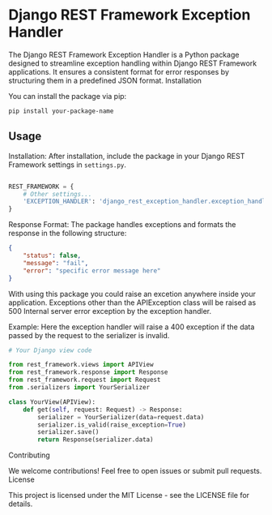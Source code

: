 # Django REST Framework Exception Handler

The Django REST Framework Exception Handler is a Python package designed to streamline exception handling within Django REST Framework applications. It ensures a consistent format for error responses by structuring them in a predefined JSON format.
Installation

You can install the package via pip:

```bash
pip install your-package-name
```

## Usage

Installation: After installation, include the package in your Django REST Framework settings in `settings.py`.

```python

REST_FRAMEWORK = {
    # Other settings...
    'EXCEPTION_HANDLER': 'django_rest_exception_handler.exception_handlers.exception_handler'
}
```

Response Format: The package handles exceptions and formats the response in the following structure:

```json
{
    "status": false,
    "message": "fail",
    "error": "specific error message here"
}
```

With using this package you could raise an excetion anywhere inside your application. Exceptions other than the APIException class will be raised as 500 Internal server error exception by the exception handler.

Example:
Here the exception handler will raise a 400 exception if the data passed by the request to the serializer is invalid.

```python
# Your Django view code

from rest_framework.views import APIView
from rest_framework.response import Response
from rest_framework.request import Request
from .serializers import YourSerializer

class YourView(APIView):
    def get(self, request: Request) -> Response:
        serializer = YourSerializer(data=request.data)
        serializer.is_valid(raise_exception=True)
        serializer.save()
        return Response(serializer.data)
```

Contributing

We welcome contributions! Feel free to open issues or submit pull requests.
License

This project is licensed under the MIT License - see the LICENSE file for details.